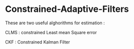 # Constrained-Adaptive-Filters
These  are two useful alghorithms for estimation :

CLMS : constrained Least mean Square error

CKF : Constrained Kalman Filter

